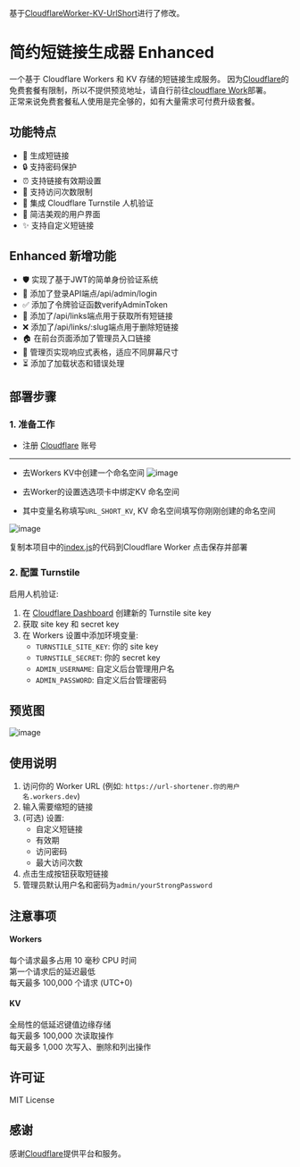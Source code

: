 基于[CloudflareWorker-KV-UrlShort](https://github.com/Ai-Yolo/CloudflareWorker-KV-UrlShort)进行了修改。


# 简约短链接生成器 Enhanced

一个基于 Cloudflare Workers 和 KV 存储的短链接生成服务。
因为[Cloudflare](https://www.cloudflare.com)的免费套餐有限制，所以不提供预览地址，请自行前往[cloudflare Work](https://dash.cloudflare.com)部署。  
正常来说免费套餐私人使用是完全够的，如有大量需求可付费升级套餐。

## 功能特点

- 🔗 生成短链接
- 🔒 支持密码保护
- ⏰ 支持链接有效期设置
- 🔢 支持访问次数限制
- 🤖 集成 Cloudflare Turnstile 人机验证
- 🎨 简洁美观的用户界面
- ✨ 支持自定义短链接

## Enhanced 新增功能
- 🛡️ 实现了基于JWT的简单身份验证系统
- 🚪 添加了登录API端点/api/admin/login
- ✅ 添加了令牌验证函数verifyAdminToken
- 📂 添加了/api/links端点用于获取所有短链接
- ❌ 添加了/api/links/:slug端点用于删除短链接
- 🏠 在前台页面添加了管理员入口链接
- 📱 管理页实现响应式表格，适应不同屏幕尺寸
- ⏳ 添加了加载状态和错误处理


## 部署步骤

### 1. 准备工作

- 注册 [Cloudflare](https://dash.cloudflare.com) 账号
-------
- 去Workers KV中创建一个命名空间
![image](https://github.com/user-attachments/assets/eb761e5d-bdfa-4ef6-8c8f-d347bd27daed)

- 去Worker的设置选选项卡中绑定KV 命名空间

- 其中变量名称填写`URL_SHORT_KV`, KV 命名空间填写你刚刚创建的命名空间

![image](https://github.com/user-attachments/assets/68db428a-c3af-42f7-90fc-43ba91f9cc7b)

复制本项目中的[index.js](/index.js)的代码到Cloudflare Worker 点击保存并部署

### 2. 配置 Turnstile

启用人机验证:

1. 在 [Cloudflare Dashboard](https://dash.cloudflare.com/?to=/:account/turnstile) 创建新的 Turnstile site key
2. 获取 site key 和 secret key
3. 在 Workers 设置中添加环境变量:
   - `TURNSTILE_SITE_KEY`: 你的 site key
   - `TURNSTILE_SECRET`: 你的 secret key
   - `ADMIN_USERNAME`: 自定义后台管理用户名
   - `ADMIN_PASSWORD`: 自定义后台管理密码

## 预览图

![image](https://github.com/user-attachments/assets/25d3c304-3b25-485a-b158-29d795439cbd)

## 使用说明

1. 访问你的 Worker URL (例如: `https://url-shortener.你的用户名.workers.dev`)
2. 输入需要缩短的链接
3. (可选) 设置:
   - 自定义短链接
   - 有效期
   - 访问密码
   - 最大访问次数
4. 点击生成按钮获取短链接
5. 管理员默认用户名和密码为`admin/yourStrongPassword`

## 注意事项
#### Workers  
每个请求最多占用 10 毫秒 CPU 时间  
第一个请求后的延迟最低  
每天最多 100,000 个请求 (UTC+0)  
#### KV  
全局性的低延迟键值边缘存储  
每天最多 100,000 次读取操作  
每天最多 1,000 次写入、删除和列出操作  
  
## 许可证

MIT License

## 感谢
感谢[Cloudflare](https://www.cloudflare.com)提供平台和服务。
